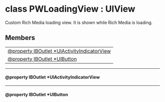 
# <a name="heading"></a>class PWLoadingView : UIView  
Custom Rich Media loading view. It is shown while Rich Media is loading. 
## Members  

<table>
	<tr>
		<td><a href="#1aad30ff534150279da420c675617d3344">@property IBOutlet *UIActivityIndicatorView</a></td>
	</tr>
	<tr>
		<td><a href="#1a2a69ac7e8a8c7a1fcf011c89b9c7ffee">@property IBOutlet *UIButton</a></td>
	</tr>
</table>


----------  
  

#### <a name="1aad30ff534150279da420c675617d3344"></a>@property IBOutlet \*UIActivityIndicatorView  


----------  
  

#### <a name="1a2a69ac7e8a8c7a1fcf011c89b9c7ffee"></a>@property IBOutlet \*UIButton  
